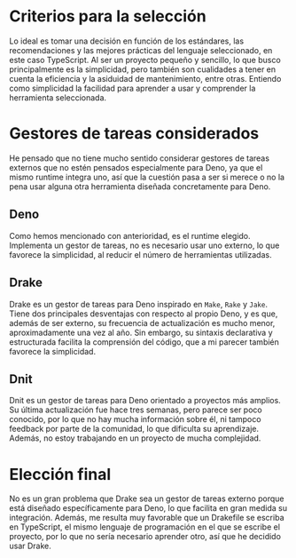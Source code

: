 # Criterios para la selección

Lo ideal es tomar una decisión en función de los estándares, las recomendaciones
y las mejores prácticas del lenguaje seleccionado, en este caso TypeScript.
Al ser un proyecto pequeño y sencillo, lo que busco principalmente es la
simplicidad, pero también son cualidades a tener en cuenta la eficiencia y la
asiduidad de mantenimiento, entre otras.
Entiendo como simplicidad la facilidad para aprender a usar y comprender la
herramienta seleccionada.

# Gestores de tareas considerados

He pensado que no tiene mucho sentido considerar gestores de tareas externos
que no estén pensados especialmente para Deno, ya que el mismo runtime integra
uno, así que la cuestión pasa a ser si merece o no la pena usar alguna otra
herramienta diseñada concretamente para Deno.

## Deno

Como hemos mencionado con anterioridad, es el runtime elegido. Implementa un
gestor de tareas, no es necesario usar uno externo, lo que favorece la
simplicidad, al reducir el número de herramientas utilizadas.

## Drake

Drake es un gestor de tareas para Deno inspirado en `Make`, `Rake` y `Jake`.
Tiene dos principales desventajas con respecto al propio Deno, y es que,
además de ser externo, su frecuencia de actualización es mucho menor,
aproximadamente una vez al año.
Sin embargo, su sintaxis declarativa y estructurada facilita la
comprensión del código, que a mi parecer también favorece la simplicidad.

## Dnit

Dnit es un gestor de tareas para Deno orientado a proyectos más amplios.
Su última actualización fue hace tres semanas, pero parece ser poco
conocido, por lo que no hay mucha información sobre él, ni tampoco
feedback por parte de la comunidad, lo que dificulta su aprendizaje.
Además, no estoy trabajando en un proyecto de mucha complejidad.


# Elección final

No es un gran problema que Drake sea un gestor de tareas externo porque
está diseñado específicamente para Deno, lo que facilita en gran medida
su integración. Además, me resulta muy favorable que un Drakefile se
escriba en TypeScript, el mismo lenguaje de programación en el que se 
escribe el proyecto, por lo que no sería necesario aprender otro, así
que he decidido usar Drake.
